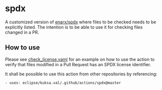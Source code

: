 # spdx

A customized version of [enarx/spdx](https://github.com/enarx/spdx) where files to be checked needs to be explicitly listed.
The intention is to be able to use it for checking files changed in a PR.

## How to use

Please see [check_license.yaml](../workflows/check_license.yaml) for an example on how to use the action to verify
that files modified in a Pull Request has an SPDX license identifier.

It shall be possible to use this action from other repositories by referencing:

`- uses: eclipse/kuksa.val/.github/actions/spdx@master`
